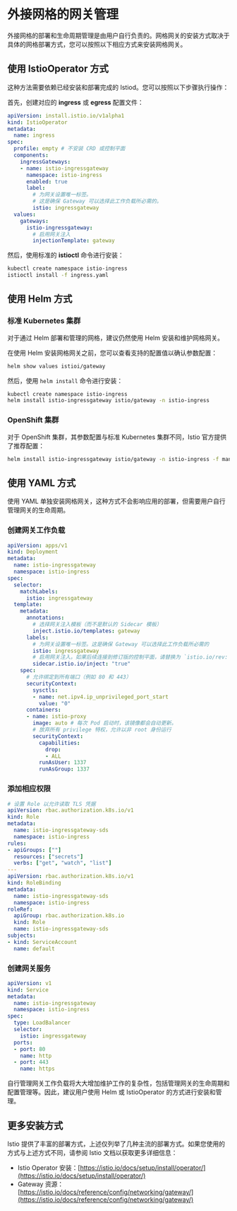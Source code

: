 # 外接网格的网关管理

外接网格的部署和生命周期管理是由用户自行负责的。网格网关的安装方式取决于具体的网格部署方式，您可以按照以下相应方式来安装网格网关。

## 使用 IstioOperator 方式

这种方法需要依赖已经安装和部署完成的 Istiod。您可以按照以下步骤执行操作：

首先，创建对应的 __ingress__ 或 __egress__ 配置文件：

```yaml
apiVersion: install.istio.io/v1alpha1
kind: IstioOperator
metadata:
  name: ingress
spec:
  profile: empty # 不安装 CRD 或控制平面
  components:
    ingressGateways:
    - name: istio-ingressgateway
      namespace: istio-ingress
      enabled: true
      label:
        # 为网关设置唯一标签。
        # 这是确保 Gateway 可以选择此工作负载所必需的。
        istio: ingressgateway
  values:
    gateways:
      istio-ingressgateway:
        # 启用网关注入
        injectionTemplate: gateway
```

然后，使用标准的 __istioctl__ 命令进行安装：

```bash
kubectl create namespace istio-ingress
istioctl install -f ingress.yaml
```

## 使用 Helm 方式

### 标准 Kubernetes 集群

对于通过 Helm 部署和管理的网格，建议仍然使用 Helm 安装和维护网格网关。

在使用 Helm 安装网格网关之前，您可以查看支持的配置值以确认参数配置：

```bash
helm show values istioi/gateway
```

然后，使用 `helm install` 命令进行安装：

```bash
kubectl create namespace istio-ingress
helm install istio-ingressgateway istio/gateway -n istio-ingress
```

### OpenShift 集群

对于 OpenShift 集群，其参数配置与标准 Kubernetes 集群不同，Istio 官方提供了推荐配置：

```bash
helm install istio-ingressgateway istio/gateway -n istio-ingress -f manifests/charts/gateway/openshift-values.yaml
```

## 使用 YAML 方式

使用 YAML 单独安装网格网关，这种方式不会影响应用的部署，但需要用户自行管理网关的生命周期。

### 创建网关工作负载

```yaml
apiVersion: apps/v1
kind: Deployment
metadata:
  name: istio-ingressgateway
  namespace: istio-ingress
spec:
  selector:
    matchLabels:
      istio: ingressgateway
  template:
    metadata:
      annotations:
        # 选择网关注入模板（而不是默认的 Sidecar 模板）
        inject.istio.io/templates: gateway
      labels:
        # 为网关设置唯一标签。这是确保 Gateway 可以选择此工作负载所必需的
        istio: ingressgateway
        # 启用网关注入。如果后续连接到修订版的控制平面，请替换为 `istio.io/rev: revision-name` 
        sidecar.istio.io/inject: "true"
    spec:
      # 允许绑定到所有端口（例如 80 和 443）
      securityContext:
        sysctls:
        - name: net.ipv4.ip_unprivileged_port_start
          value: "0"
      containers:
      - name: istio-proxy
        image: auto # 每次 Pod 启动时，该镜像都会自动更新。
        # 放弃所有 privilege 特权，允许以非 root 身份运行
        securityContext:
          capabilities:
            drop:
            - ALL
          runAsUser: 1337
          runAsGroup: 1337
```

### 添加相应权限

```yaml
# 设置 Role 以允许读取 TLS 凭据
apiVersion: rbac.authorization.k8s.io/v1
kind: Role
metadata:
  name: istio-ingressgateway-sds
  namespace: istio-ingress
rules:
- apiGroups: [""]
  resources: ["secrets"]
  verbs: ["get", "watch", "list"]
---
apiVersion: rbac.authorization.k8s.io/v1
kind: RoleBinding
metadata:
  name: istio-ingressgateway-sds
  namespace: istio-ingress
roleRef:
  apiGroup: rbac.authorization.k8s.io
  kind: Role
  name: istio-ingressgateway-sds
subjects:
- kind: ServiceAccount
  name: default
```

### 创建网关服务

```yaml
apiVersion: v1
kind: Service
metadata:
  name: istio-ingressgateway
  namespace: istio-ingress
spec:
  type: LoadBalancer
  selector:
    istio: ingressgateway
  ports:
  - port: 80
    name: http
  - port: 443
    name: https
```

自行管理网关工作负载将大大增加维护工作的复杂性，包括管理网关的生命周期和配置管理等。因此，建议用户使用 Helm 或 IstioOperator 的方式进行安装和管理。

## 更多安装方式

Istio 提供了丰富的部署方式，上述仅列举了几种主流的部署方式。如果您使用的方式与上述方式不同，请参阅 Istio 文档以获取更多详细信息：

* Istio Operator 安装：[https://istio.io/docs/setup/install/operator/](https://istio.io/docs/setup/install/operator/)
* Gateway 资源：[https://istio.io/docs/reference/config/networking/gateway/](https://istio.io/docs/reference/config/networking/gateway/)
